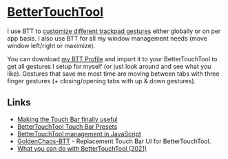 # [BetterTouchTool](https://folivora.ai)

I use BTT to [customize different trackpad gestures](https://medium.com/@nikitavoloboev/take-control-of-your-touchpad-on-macos-45c581f542e0#.7n1ye6vze) either globally or on per app basis. I also use BTT for all my window management needs (move window left/right or maximize).

You can download [my BTT Profile](https://www.dropbox.com/s/6qai74hb1ptoerd/Main.bttpreset?dl=0) and import it to your BetterTouchTool to get all gestures I setup for myself (or just look around and see what you like). Gestures that save me most time are moving between tabs with three finger gestures (+ closing/opening tabs with up & down gestures).

<!-- I also use BTT to modify my TouchBar. Here is how it looks:

![](https://i.imgur.com/i5obomu.png)
 -->
<!-- It shows, from left to right:

1. Current or next events in [my Calendar](fantastical.md)
2. Current time, day and month number
3. Battery percentage

Can easily tell that it's an all day event as it won't have time stamps shown below the event title.
 -->

## Links

- [Making the Touch Bar finally useful](http://vas3k.com/blog/touchbar/)
- [BetterTouchTool Touch Bar Presets](https://github.com/vas3k/btt-touchbar-presets)
- [BetterTouchTool management in JavaScript](https://github.com/Worie/btt)
- [GoldenChaos-BTT](https://goldenchaos.net/goldenchaos-btt.html) - Replacement Touch Bar UI for BetterTouchTool.
- [What you can do with BetterTouchTool (2021)](https://www.reddit.com/r/MacOS/comments/nke8g6/bettertouchtool_is_one_of_the_most_worthit/)
